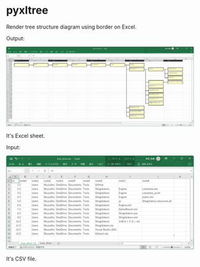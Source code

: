 # pyxltree

Render tree structure diagram using border on Excel.

Output:  

![View](./docs/img/202410__pg__18--1815-XltreeDrive.png)  

It's Excel sheet.  

Input:  

![Data](./docs/img/202410__pg__18--1832-XltreeDriveData.png)  

It's CSV file.  
